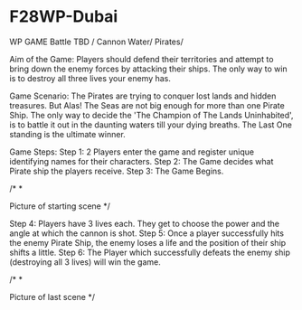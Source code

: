 # F28WP-Dubai

WP GAME Battle TBD / Cannon Water/ Pirates/

Aim of the Game: Players should defend their territories and attempt to bring down the enemy forces by attacking their ships. The only way to win is to destroy all three lives your enemy has.

Game Scenario: The Pirates are trying to conquer lost lands and hidden treasures. But Alas! The Seas are not big enough for more than one Pirate Ship. The only way to decide the 'The Champion of The Lands Uninhabited', is to battle it out in the daunting waters till your dying breaths. The Last One standing is the ultimate winner.

Game Steps: Step 1: 2 Players enter the game and register unique identifying names for their characters. Step 2: The Game decides what Pirate ship the players receive. Step 3: The Game Begins.

/* *

Picture of starting scene
*/

Step 4: Players have 3 lives each. They get to choose the power and the angle at which the cannon is shot. Step 5: Once a player successfully hits the enemy Pirate Ship, the enemy loses a life and the position of their ship shifts a little. Step 6: The Player which successfully defeats the enemy ship (destroying all 3 lives) will win the game.

/* *

Picture of last scene
*/

